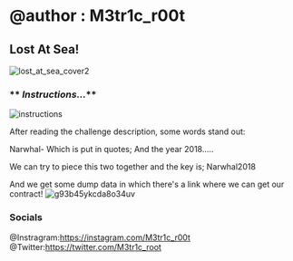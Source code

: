 # @author : M3tr1c_r00t
## Lost At Sea!
![lost_at_sea_cover2](https://user-images.githubusercontent.com/99975622/204101735-4c001864-8971-4293-a061-54b9efd3ab91.jpg)

### ** _Instructions..._**

![instructions](https://user-images.githubusercontent.com/99975622/204101764-3d03f350-1d53-4927-8bc4-53f4949580d5.png)

After reading the challenge description, some words stand out:

Narwhal- Which is put in quotes;
And the year 2018.....


We can try to piece this two together and the key is;
Narwhal2018

And we get some dump data in which there's a link where we can get our contract!
![g93b45ykcda8o34uv](https://user-images.githubusercontent.com/99975622/204101926-1f3ca6f1-676a-4253-8839-f249f8d84ca8.png)



### Socials
@Instragram:https://instagram.com/M3tr1c_r00t
<br>@Twitter:https://twitter.com/M3tr1c_root
